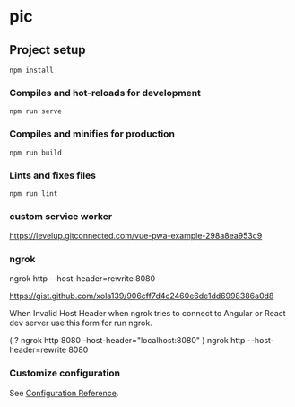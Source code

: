 # pic

## Project setup
```
npm install
```

### Compiles and hot-reloads for development
```
npm run serve
```

### Compiles and minifies for production
```
npm run build
```

### Lints and fixes files
```
npm run lint
```
### custom service worker
https://levelup.gitconnected.com/vue-pwa-example-298a8ea953c9

### ngrok

ngrok http --host-header=rewrite 8080

https://gist.github.com/xola139/906cff7d4c2460e6de1dd6998386a0d8

When Invalid Host Header when ngrok tries to connect to Angular or React dev server use this form for run ngrok.

( ? ngrok http 8080 -host-header="localhost:8080" )
ngrok http --host-header=rewrite 8080

### Customize configuration
See [Configuration Reference](https://cli.vuejs.org/config/).
